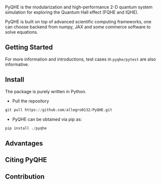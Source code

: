PyQHE is the modularization and high-performance 2-D quantum system simulation for exploring the Quantum Hall effect (FQHE and IQHE).

PyQHE is built on top of advanced scientific computing frameworks, one can choose backend from numpy, JAX and some commerce software to solve equations.

## Getting Started
For more information and introductions, test cases in `pyqhe/pytest` are also informative.

## Install
The package is purely written in Python.

- Pull the repository
```python
git pull https://github.com/allegro0132/PyQHE.git
```

- PyQHE can be obtained via pip as:
```python
pip install ./pyqhe
```

## Advantages

## Citing PyQHE

## Contribution
